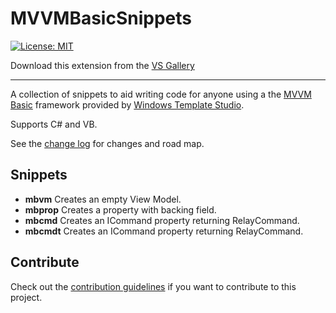 # MVVMBasicSnippets

[![License: MIT](https://img.shields.io/badge/License-MIT-green.svg)](LICENSE)

Download this extension from the [VS Gallery](https://visualstudiogallery.msdn.microsoft.com/MVVMBasicSnippets.79e3f0e5-9be3-476f-8f73-86fc92f6e751)

---------------------------------------

A collection of snippets to aid writing code for anyone using a the [MVVM Basic](https://github.com/Microsoft/WindowsTemplateStudio/blob/dev/docs/mvvmbasic.md) framework provided by [Windows Template Studio](https://aka.ms/wts).

Supports C# and VB.

See the [change log](CHANGELOG.md) for changes and road map.

## Snippets

- **mbvm** Creates an empty View Model.
- **mbprop** Creates a property with backing field.
- **mbcmd** Creates an ICommand property returning RelayCommand.
- **mbcmdt** Creates an ICommand property returning RelayCommand<T>.

## Contribute

Check out the [contribution guidelines](CONTRIBUTING.md)
if you want to contribute to this project.
